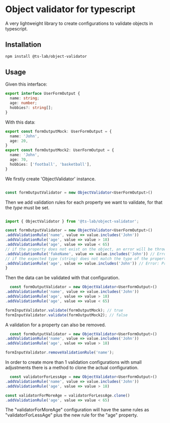 # Object validator for typescript

A very lightweight library to create configurations to validate objects in typescript.

## Installation

```bash
npm install @ts-lab/object-validator
```

## Usage

Given this interface:

```typescript
export interface UserFormOutput {
  name: string;
  age: number;
  hobbies?: string[];
}
```

With this data:

```typescript
export const formOutputMock: UserFormOutput = {
  name: 'John',
  age: 20,
}
export const formOutputMock2: UserFormOutput = {
  name: 'John',
  age: 70,
  hobbies: ['football', 'basketball'],
}
```

We firstly create 'ObjectValidator' instance.

```typescript

const formOutputValidator = new ObjectValidator<UserFormOutput>()

```

Then we add validation rules for each property we want to validate, for that the *type* must be set.

```typescript

import { ObjectValidator } from '@ts-lab/object-validator';

const formOutputValidator = new ObjectValidator<UserFormOutput>()
.addValidationRule('name', value => value.includes('John'))
.addValidationRule('age', value => value > 18)
.addValidationRule('age', value => value < 65)
// if the property does not exist on the object, an error will be thrown when compiling
.addValidationRule('fakeName', value => value.includes('John')) // Error: Property fakeName does not exist on object
// if the expected type (string) does not match the type of the property (number), an error will be thrown when compiling
.addValidationRule('age', value => value.includes('John')) // Error: Property age is not of type string
}
```

Then the data can be validated with that configuration.

```typescript
  const formOutputValidator = new ObjectValidator<UserFormOutput>()
.addValidationRule('name', value => value.includes('John'))
.addValidationRule('age', value => value > 18)
.addValidationRule('age', value => value < 65)

formInputValidator.validate(formOutputMock); // true
formInputValidator.validate(formOutputMock2); // false
```

A validation for a property can also be removed.

```typescript
  const formOutputValidator = new ObjectValidator<UserFormOutput>()
.addValidationRule('name', value => value.includes('John'))
.addValidationRule('age', value => value > 18)

formInputValidator.removeValidationRule('name');
```

In order to create more than 1 validation configurations with small adjustments there is a method to clone the actual configuration.

```typescript
  const validatorForLessAge = new ObjectValidator<UserFormOutput>()
.addValidationRule('name', value => value.includes('John'))
.addValidationRule('age', value => value > 18)

const validatorForMoreAge = validatorForLessAge.clone()
.addValidationRule('age', value => value < 65)
```

The "validatorForMoreAge" configuration will have the same rules as "validatorForLessAge" plus the new rule for the "age" property.
